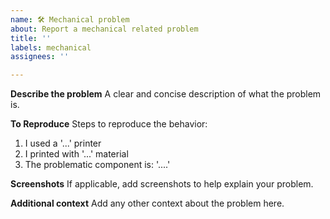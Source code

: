 ```yaml
---
name: 🛠️ Mechanical problem
about: Report a mechanical related problem
title: ''
labels: mechanical
assignees: ''

---
```


**Describe the problem**
A clear and concise description of what the problem is.

**To Reproduce**
Steps to reproduce the behavior:
1. I used a '...' printer
2. I printed with '...' material
3. The problematic component is: '....'

**Screenshots**
If applicable, add screenshots to help explain your problem.

**Additional context**
Add any other context about the problem here.
